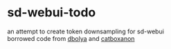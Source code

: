 # sd-webui-todo
an attempt to create token downsampling for sd-webui    
borrowed code from [dbolya](https://github.com/dbolya/tomesd) and [catboxanon](https://github.com/lllyasviel/stable-diffusion-webui-forge/issues/459)
